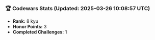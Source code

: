 ### 🏆 Codewars Stats (Updated: 2025-03-26 10:08:57 UTC)

- **Rank:** 8 kyu
- **Honor Points:** 3
- **Completed Challenges:** 1
